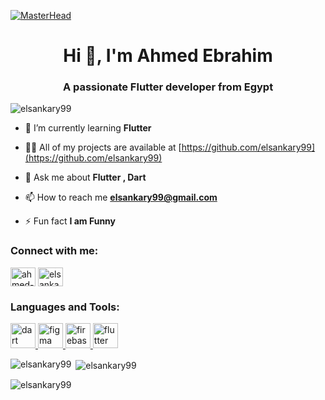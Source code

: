 [![MasterHead](https://camo.githubusercontent.com/c1dcb74cc1c1835b1d716f5051499a2814c683c806b15f04b0eba492863703e9/68747470733a2f2f63646e2e6472696262626c652e636f6d2f75736572732f3733303730332f73637265656e73686f74732f363538313234332f6176656e746f2e676966)](https://rishavchanda.io)
<h1 align="center">Hi 👋, I'm Ahmed Ebrahim</h1>
<h3 align="center">A passionate Flutter developer from Egypt</h3>
<p align="left"> <img src="https://komarev.com/ghpvc/?username=elsankary99&label=Profile%20views&color=0e75b6&style=flat" alt="elsankary99" /> </p>

- 🌱 I’m currently learning **Flutter**

- 👨‍💻 All of my projects are available at [https://github.com/elsankary99](https://github.com/elsankary99)

- 💬 Ask me about **Flutter , Dart**

- 📫 How to reach me **elsankary99@gmail.com**

- ⚡ Fun fact **I am Funny**

<h3 align="left">Connect with me:</h3>
<p align="left">
<a href="https://linkedin.com/in/ahmed-ebrahim-bbb968262" target="blank"><img align="center" src="https://raw.githubusercontent.com/rahuldkjain/github-profile-readme-generator/master/src/images/icons/Social/linked-in-alt.svg" alt="ahmed-ebrahim-bbb968262" height="30" width="40" /></a>
<a href="https://fb.com/elsankary99" target="blank"><img align="center" src="https://raw.githubusercontent.com/rahuldkjain/github-profile-readme-generator/master/src/images/icons/Social/facebook.svg" alt="elsankary99" height="30" width="40" /></a>
</p>

<h3 align="left">Languages and Tools:</h3>
<p align="left"> <a href="https://dart.dev" target="_blank" rel="noreferrer"> <img src="https://www.vectorlogo.zone/logos/dartlang/dartlang-icon.svg" alt="dart" width="40" height="40"/> </a> <a href="https://www.figma.com/" target="_blank" rel="noreferrer"> <img src="https://www.vectorlogo.zone/logos/figma/figma-icon.svg" alt="figma" width="40" height="40"/> </a> <a href="https://firebase.google.com/" target="_blank" rel="noreferrer"> <img src="https://www.vectorlogo.zone/logos/firebase/firebase-icon.svg" alt="firebase" width="40" height="40"/> </a> <a href="https://flutter.dev" target="_blank" rel="noreferrer"> <img src="https://www.vectorlogo.zone/logos/flutterio/flutterio-icon.svg" alt="flutter" width="40" height="40"/> </a> </p>

<p><img align="left" src="https://github-readme-stats.vercel.app/api/top-langs?username=elsankary99&theme=dark&show_icons=true&locale=en&layout=compact" alt="elsankary99" /></p>

<p>&nbsp;<img align="center" src="https://github-readme-stats.vercel.app/api?username=elsankary99&theme=dark&show_icons=true&locale=en" alt="elsankary99" /></p>

<p><img align="center" src="https://github-readme-streak-stats.herokuapp.com/?&theme=dark&user=elsankary99&" alt="elsankary99" /></p>

